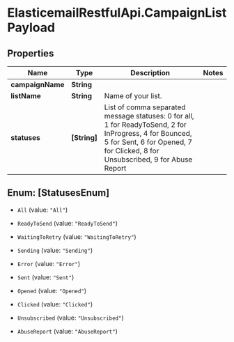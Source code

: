 # ElasticemailRestfulApi.CampaignListPayload

## Properties
Name | Type | Description | Notes
------------ | ------------- | ------------- | -------------
**campaignName** | **String** |  | 
**listName** | **String** | Name of your list. | 
**statuses** | **[String]** | List of comma separated message statuses: 0 for all, 1 for ReadyToSend, 2 for InProgress, 4 for Bounced, 5 for Sent, 6 for Opened, 7 for Clicked, 8 for Unsubscribed, 9 for Abuse Report | 


<a name="[StatusesEnum]"></a>
## Enum: [StatusesEnum]


* `All` (value: `"All"`)

* `ReadyToSend` (value: `"ReadyToSend"`)

* `WaitingToRetry` (value: `"WaitingToRetry"`)

* `Sending` (value: `"Sending"`)

* `Error` (value: `"Error"`)

* `Sent` (value: `"Sent"`)

* `Opened` (value: `"Opened"`)

* `Clicked` (value: `"Clicked"`)

* `Unsubscribed` (value: `"Unsubscribed"`)

* `AbuseReport` (value: `"AbuseReport"`)





